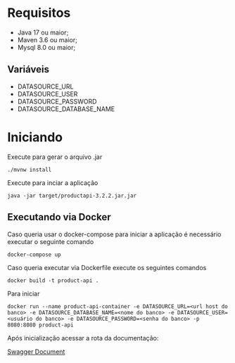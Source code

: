 # Requisitos
 * Java 17 ou maior;
 * Maven 3.6 ou maior;
 * Mysql 8.0 ou maior;

## Variáveis
  * DATASOURCE_URL
  * DATASOURCE_USER
  * DATASOURCE_PASSWORD
  * DATASOURCE_DATABASE_NAME


# Iniciando
Execute para gerar o arquivo .jar

 `./mvnw install`   

 Execute para inciar a aplicação
 
 `java -jar target/productapi-3.2.2.jar.jar`

## Executando via Docker
Caso queria usar o docker-compose para iniciar a aplicação é necessário executar o seguinte comando

`docker-compose up`

Caso queria executar via Dockerfile execute os seguintes comandos

`docker build -t product-api . `

Para iniciar 

`docker run --name product-api-container -e DATASOURCE_URL=<url host do banco> -e DATASOURCE_DATABASE_NAME=<nome do banco> -e DATASOURCE_USER=<usuário do banco> -e DATASOURCE_PASSWORD=<senha do banco> -p 8080:8080 product-api`

Após inicialização acessar a rota da documentação:

[Swagger Document](http://localhost:8080/swagger-ui/index.html#/)
